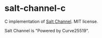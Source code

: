 salt-channel-c
==============

C implementation of [Salt Channel](https://github.com/assaabloy-ppi/salt-channel).
MIT license.

Salt Channel is "Powered by Curve25519".


